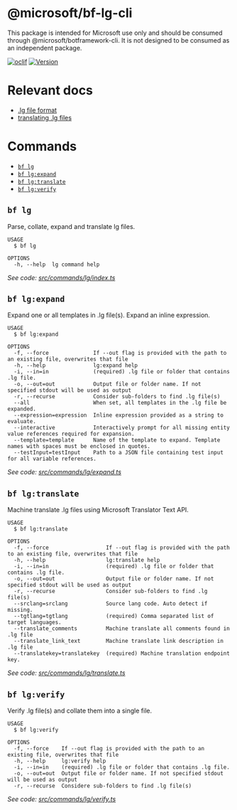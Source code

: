 @microsoft/bf-lg-cli
======================

This package is intended for Microsoft use only and should be consumed through @microsoft/botframework-cli. It is not designed to be consumed as an independent package.

[![oclif](https://img.shields.io/badge/cli-oclif-brightgreen.svg)](https://oclif.io)
[![Version](https://img.shields.io/npm/v/@microsoft/bf-luis-cli.svg)](https://npmjs.org/package/@microsoft/bf-luis-cli)

# Relevant docs
- [.lg file format][1]
- [translating .lg files][2]


# Commands
<!-- commands -->
* [`bf lg`](#bf-lg)
* [`bf lg:expand`](#bf-lgexpand)
* [`bf lg:translate`](#bf-lgtranslate)
* [`bf lg:verify`](#bf-lgverify)

## `bf lg`

Parse, collate, expand and translate lg files.

```
USAGE
  $ bf lg

OPTIONS
  -h, --help  lg command help
```

_See code: [src/commands/lg/index.ts](https://github.com/microsoft/botframework-cli/tree/master/packages/lg/src/commands/lg/index.ts)_

## `bf lg:expand`

Expand one or all templates in .lg file(s). Expand an inline expression.

```
USAGE
  $ bf lg:expand

OPTIONS
  -f, --force              If --out flag is provided with the path to an existing file, overwrites that file
  -h, --help               lg:expand help
  -i, --in=in              (required) .lg file or folder that contains .lg file.
  -o, --out=out            Output file or folder name. If not specified stdout will be used as output
  -r, --recurse            Consider sub-folders to find .lg file(s)
  --all                    When set, all templates in the .lg file be expanded.
  --expression=expression  Inline expression provided as a string to evaluate.
  --interactive            Interactively prompt for all missing entity value references required for expansion.
  --template=template      Name of the template to expand. Template names with spaces must be enclosed in quotes.
  --testInput=testInput    Path to a JSON file containing test input for all variable references.
```

_See code: [src/commands/lg/expand.ts](https://github.com/microsoft/botframework-cli/tree/master/packages/lg/src/commands/lg/expand.ts)_

## `bf lg:translate`

Machine translate .lg files using Microsoft Translator Text API.

```
USAGE
  $ bf lg:translate

OPTIONS
  -f, --force                  If --out flag is provided with the path to an existing file, overwrites that file
  -h, --help                   lg:translate help
  -i, --in=in                  (required) .lg file or folder that contains .lg file.
  -o, --out=out                Output file or folder name. If not specified stdout will be used as output
  -r, --recurse                Consider sub-folders to find .lg file(s)
  --srclang=srclang            Source lang code. Auto detect if missing.
  --tgtlang=tgtlang            (required) Comma separated list of target languages.
  --translate_comments         Machine translate all comments found in .lg file
  --translate_link_text        Machine translate link description in .lg file
  --translatekey=translatekey  (required) Machine translation endpoint key.
```

_See code: [src/commands/lg/translate.ts](https://github.com/microsoft/botframework-cli/tree/master/packages/lg/src/commands/lg/translate.ts)_

## `bf lg:verify`

Verify .lg file(s) and collate them into a single file.

```
USAGE
  $ bf lg:verify

OPTIONS
  -f, --force    If --out flag is provided with the path to an existing file, overwrites that file
  -h, --help     lg:verify help
  -i, --in=in    (required) .lg file or folder that contains .lg file.
  -o, --out=out  Output file or folder name. If not specified stdout will be used as output
  -r, --recurse  Considere sub-folders to find .lg file(s)
```

_See code: [src/commands/lg/verify.ts](https://github.com/microsoft/botframework-cli/tree/master/packages/lg/src/commands/lg/verify.ts)_
<!-- commandsstop -->

[1]:https://aka.ms/lg-file-format
[2]:./docs/translate-command.md
